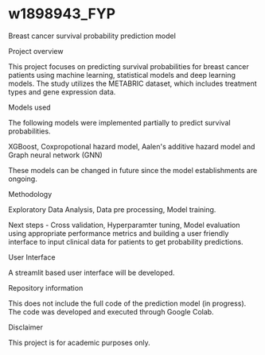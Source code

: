 # w1898943_FYP
Breast cancer survival probability prediction model


Project overview

This project focuses on predicting survival probabilities for breast cancer patients using machine learning, statistical models and deep learning models. The study utilizes the METABRIC dataset, which includes treatment types and gene expression data.

Models used

The following models were implemented partially to predict survival probabilities.

XGBoost,
Coxpropotional hazard model,
Aalen's additive hazard model and
Graph neural network (GNN)


These models can be changed in future since the model establishments are ongoing.

Methodology

Exploratory Data Analysis,
Data pre processing,
Model training.


Next steps - Cross validation,
             Hyperparamter tuning,
             Model evaluation using appropriate performance metrics and
             building a user friendly interface to input clinical data for patients to get probability predictions.


User Interface

A streamlit based user interface will be developed.

Repository information

This does not include the full code of the prediction model (in progress).
The code was developed and executed through Google Colab.

Disclaimer

This project is for academic purposes only.
